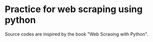 # Practice for web scraping using python
Source codes are inspired by the book "Web Scraoing with Python".
